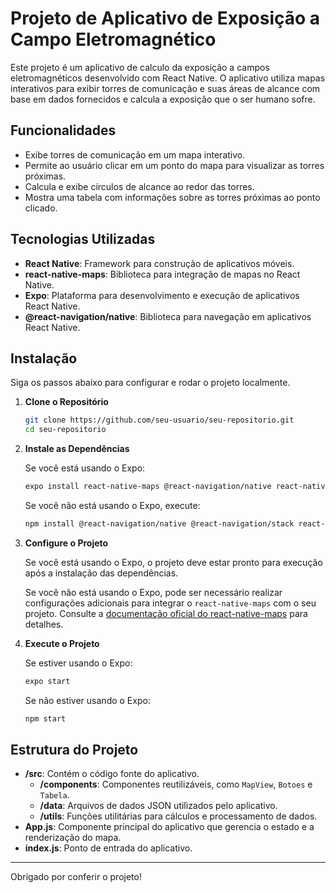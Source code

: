 # Projeto de Aplicativo de Exposição a Campo Eletromagnético

Este projeto é um aplicativo de calculo da exposição a campos eletromagnéticos desenvolvido com React Native. O aplicativo utiliza mapas interativos para exibir torres de comunicação e suas áreas de alcance com base em dados fornecidos e calcula a exposição que o ser humano sofre. 

## Funcionalidades

- Exibe torres de comunicação em um mapa interativo.
- Permite ao usuário clicar em um ponto do mapa para visualizar as torres próximas.
- Calcula e exibe círculos de alcance ao redor das torres.
- Mostra uma tabela com informações sobre as torres próximas ao ponto clicado.

## Tecnologias Utilizadas

- **React Native**: Framework para construção de aplicativos móveis.
- **react-native-maps**: Biblioteca para integração de mapas no React Native.
- **Expo**: Plataforma para desenvolvimento e execução de aplicativos React Native.
- **@react-navigation/native**: Biblioteca para navegação em aplicativos React Native.

## Instalação

Siga os passos abaixo para configurar e rodar o projeto localmente.

1. **Clone o Repositório**

    ```bash
    git clone https://github.com/seu-usuario/seu-repositorio.git
    cd seu-repositorio
    ```

2. **Instale as Dependências**

    Se você está usando o Expo:

    ```bash
    expo install react-native-maps @react-navigation/native react-native-screens react-native-safe-area-context react-native-gesture-handler react-native-reanimated
    ```

    Se você não está usando o Expo, execute:

    ```bash
    npm install @react-navigation/native @react-navigation/stack react-native-maps react-native-screens react-native-safe-area-context react-native-gesture-handler react-native-reanimated
    ```

3. **Configure o Projeto**

    Se você está usando o Expo, o projeto deve estar pronto para execução após a instalação das dependências.

    Se você não está usando o Expo, pode ser necessário realizar configurações adicionais para integrar o `react-native-maps` com o seu projeto. Consulte a [documentação oficial do react-native-maps](https://github.com/react-native-maps/react-native-maps) para detalhes.

4. **Execute o Projeto**

    Se estiver usando o Expo:

    ```bash
    expo start
    ```

    Se não estiver usando o Expo:

    ```bash
    npm start
    ```

## Estrutura do Projeto

- **/src**: Contém o código fonte do aplicativo.
  - **/components**: Componentes reutilizáveis, como `MapView`, `Botoes` e `Tabela`.
  - **/data**: Arquivos de dados JSON utilizados pelo aplicativo.
  - **/utils**: Funções utilitárias para cálculos e processamento de dados.
- **App.js**: Componente principal do aplicativo que gerencia o estado e a renderização do mapa.
- **index.js**: Ponto de entrada do aplicativo.

---

Obrigado por conferir o projeto!

